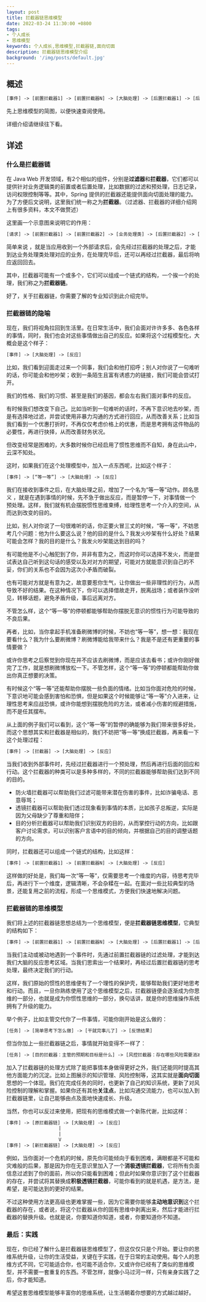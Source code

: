 ```yaml
---
layout: post
title: 拦截器链思维模型
date: 2022-03-24 11:30:00 +0800
tags:
- 个人成长
- 思维模型
keywords: 个人成长,思维模型,拦截器链,面向切面
description: 拦截器链思维模型介绍
background: '/img/posts/default.jpg'
---
```


## 概述

```txt
[事件] -> [前置拦截器1] -> [前置拦截器N] -> [大脑处理] -> [后置拦截器1] -> [后置拦截器N] -> [反应]
```

先上思维模型的简图，以便快速查阅使用。

详细介绍请继续往下看。

## 详述

### 什么是拦截器链

在 Java Web 开发领域，有2个相似的组件，分别是**过滤器**和**拦截器**，它们都可以提供针对业务逻辑类的前置或者后置处理，比如数据的过滤和预处理，日志记录，访问权限控制等等。其中，Spring 提供的拦截器还能提供面向切面处理的能力。为了方便后文说明，这里我们统一称之为**拦截器**。（过滤器、拦截器的详细介绍网上有很多资料，本文不做赘述）

这里画一个示意图来说明它的作用：

```txt
[请求] -> [前置拦截器1] -> [前置拦截器2] -> [业务处理类] -> [后置拦截器2] -> [后置拦截器1] -> [响应]
```

简单来说 ，就是当应用收到一个外部请求后，会先经过拦截器的处理之后，才能到达业务处理类处理对应的业务，在处理完毕后，还可以再经过拦截器，最后将响应返回回去。

其中，拦截器可能有一个或多个，它们可以组成一个链式的结构，一个挨一个的处理，我们称之为**拦截器链**。

好了，关于拦截器链，你需要了解的专业知识到此介绍完毕。

### 拦截器链的隐喻

现在，我们将视角拉回到生活里。在日常生活中，我们会面对许许多多、各色各样的事情，同时，我们也会对这些事情做出自己的反应。如果将这个过程模型化，大概会是这个样子：

```txt
[事件] -> [大脑处理] -> [反应]
```

比如，我们看到迎面走过来一个同事，我们会和他打招呼；别人对你说了一句难听的话，你可能会和他吵架；收到一条陌生且富有诱惑力的链接，我们可能会尝试打开。

我们的性格、我们的习惯、甚至是我们的基因，都会左右我们面对事件的反应。

有时候我们想改变下自己。比如当听到一句难听的话时，不再下意识地去吵架，而是有选择地过滤，并尝试使用非暴力沟通的方式进行回应，从而改善关系；比如当我们看到一个优惠打折时，不再仅仅考虑价格上的优惠，而是思考拥有这件物品的必要性，再进行抉择，从而改善财务状况。

但改变经常是困难的，大多数时候你已经启用了惯性思维而不自知，身在此山中，云深不知处。

这时，如果我们在这个处理模型中，加入一点东西呢，比如这个样子：

```txt
[事件] -> [“等一等”] -> [大脑处理] -> [反应]
```

我们在接收到事件之后，在大脑处理之前，增加了一个名为“等一等”动作。顾名思义 ，就是在遇到事情的时候，先不急于做出反应，而是暂停一下，对事情做一个预处理。这样，我们就有机会摆脱惯性思维束缚，给理性思考一个介入的空间，从而达到改变的目的。

比如，别人对你说了一句很难听的话，你正要火冒三丈的时候，“等一等”，不妨思考几个问题：他为什么要这么说？他的目的是什么？我发火吵架有什么好处？结果可能会怎样？我的目的是什么？我发火吵架能达到目的吗？

有可能他是不小心触犯到了你，并非有意为之，而这时你可以选择不发火，而是尝试表达自己听到这句话的感受以及对对方的期望，可能对方就能意识到自己的不妥，你们的关系也不会因为这次小矛盾而破裂。

也有可能对方就是有意为之，故意要惹你生气，让你做出一些非理性的行为，从而导致不好的结果。在这种情况下，你可以选择借故走开，脱离战场；或者装作没听见，转移话题，避免矛盾升级，事后远离对方。

不管怎么样，这个“等一等”的停顿都能够帮助你摆脱无意识的惯性行为可能导致的不良后果。

再者，比如，当你拿起手机准备刷微博的时候，不妨也“等一等”，想一想：我现在要看什么？我为什么要刷微博？刷微博能给我带来什么？我是不是还有更重要的事情要做？

或许你思考之后察觉到你现在并不应该去刷微博，而是应该去看书；或许你刚好做完了工作，就是想刷微博放松一下。不管怎样，这个“等一等”的停顿都能帮助你做出你真正想要的决策。

有时候这个“等一等”还能帮助你摆脱一些负面的情绪。比如当你面对危险的时候，下意识地可能会感到害怕和恐惧，但是如果这个时候能够让“等一等”介入进来，让理性思考来应战恐惧，或许你能想到摆脱危险的方法，或者减小伤害的规避措施，而不是任其摆布。

从上面的例子我们可以看到，这个“等一等”的暂停的确能够为我们带来很多好处，而这个思想其实和拦截器是相似的，我们不妨把“等一等”换成拦截器，再来看一下这个处理过程：

```txt
[事件] -> [拦截器] -> [大脑处理] -> [反应]
```

当我们收到外部事件时，先经过拦截器进行一个预处理，然后再进行后面的回应和行动。这个拦截器的种类可以是多种多样的，不同的拦截器能够帮助我们达到不同的目的。

- 防火墙拦截器可以帮助我们过滤可能带来潜在伤害的事件，比如诈骗电话、恶意辱骂；
- 透镜拦截器可以帮助我们透过现象看到事情的本质，比如孩子总叛逆，实际是因为父母缺少了尊重和陪伴；
- 目的分析拦截器可以帮助我们识别双方的目的，从而掌控行动的方向，比如跟客户讨论需求，可以识别客户言语中的目的倾向，并根据自己的目的调整话题的方向。

同时，拦截器还可以组成一个链式的结构，比如这样：

```txt
[事件] -> [前置拦截器1] -> [前置拦截器N] -> [大脑处理] -> [反应]
```

这样做的好处是，我们每一次“等一等”，仅需要思考一个维度的内容，待思考完毕后，再进行下一个维度，逻辑清晰，不会杂糅在一起。在面对一些比较典型的场景，还能复用之前的流程，形成一个思维模式，方便我们快速地解决问题。

### 拦截器链的思维模型

我们将上述的拦截器链思想总结为一个思维模型，便是**拦截器链思维模型**，它典型的结构如下：

```txt
[事件] -> [前置拦截器1] -> [前置拦截器N] -> [大脑处理] -> [后置拦截器1] -> [后置拦截器N] -> [反应]
```

当我们主动或被动地遇到一个事件时，先通过前置拦截器链的过滤处理，才能到达我们大脑的反应思考区域。当我们思索出一个结果时，再经过后置拦截器链的思考处理，最终决定我们的行动。

这样，我们原始的惯性的思维便有了一个理性的保护壳，能够帮助我们更好地思考和行动。而且，一旦你熟练使用了这个思维模型之后，拦截器链便会逐渐成为你思维的一部分，也就是成为你惯性思维的一部分，换句话讲，就是你的思维操作系统拥有了升级的能力。

举个例子，比如主管交代你了一件事情，可能你刚开始是这么做的：

```txt
[任务] -> [简单思考下怎么做] -> [干就完事儿了] -> [反馈结果]
```

但当你加上一些拦截器链之后，事情就开始变得不一样了：

```txt
[任务] -> [目的拦截器：主管的预期和目标是什么] -> [风控拦截器：存在哪些风险需要消减和反馈] -> [思考下怎么做] -> [干就完事儿了] -> [反馈结果] -> [知识管理拦截器：有哪些知识点需要沉淀和分享] -> [总结拦截器：这件事有哪些改进点，如果重来我会怎样做结果更好]
```

加入了拦截器链的处理方式除了能把事情本身做得更好之外，我们还能同时提高其他方面能力的沉淀。比如上图展示的知识管理、风险控制等，这其实就是**面向切面**思想的一个体现。我们在完成任务的同时，也更新了自己的知识系统，更新了对风险控制的理解和掌握。如果你还有其他**关注点**，比如沟通交流能力，也可以加入到拦截器链里，让自己能够由点及面地快速成长、升级。

当然，你也可以反过来使用，把现有的思维模式做一个新陈代谢，比如这样：

```txt
[事件] -> [原拦截器链] -> [大脑处理] -> [反应]
                   |
                   |
                   V
[事件] -> [新拦截器链] -> [大脑处理] -> [反应]
```

例如，当你面对一个危机的时候，原先你可能倾向于看到困难，满眼都是不可能和灾难般的后果，那是因为你在无意识里加入了一个**消极透镜拦截器**，它将所有负面信息过滤到了你的面前，所以你只能看到困难；但此时如果你意识到了这个拦截器的存在，并尝试将其替换成**积极透镜拦截器**，可能你看到的就是机遇，是方法，是希望，是可能达到的更好的结果。

不过这种使用方法更高级也更难掌握一些，因为它需要你能够**主动地意识到**这个拦截器的存在，或者说，将这个拦截器从你的固有思维中剥离出来，然后才能进行拦截器的替换升级。也就是说，你要知道你知道，或者，你要知道你不知道。

### 最后：实践

现在，你已经了解什么是拦截器链思维模型了，但这仅仅只是个开始。要让你的思维系统升级，让你的生活受益，关键在于实践，在于日常的主动使用。每个人的思维方式不同，它可能适合你，也可能不适合你，又或许你已经有了类似的思维模型，并不需要一套重复的东西。不管怎样，就像小马过河一样，只有亲身实践了之后，你才能知道。

希望这套思维模型能够丰富你的思维系统，让生活朝着你想要的方式越过越好。
